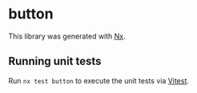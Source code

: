 # button

This library was generated with [Nx](https://nx.dev).

## Running unit tests

Run `nx test button` to execute the unit tests via [Vitest](https://vitest.dev/).
